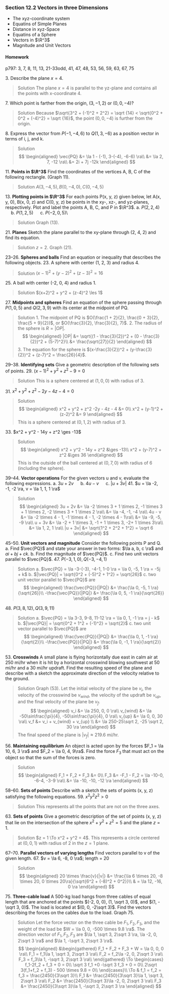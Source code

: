 ### Section 12.2 Vectors in three Dimensions

+ The xyz-coordinate system
+ Equatins of Simple Planes
+ Distance in xyz-Space
+ Equatins of a Sphere
+ Vectors in $\R^3$
+ Magnitude and Unit Vectors

#### Homework
p797: 3, 7, 8, 11, 13, 21-33odd, 41, 47, 48, 53, 56, 59, 63, 67, 75

3\. Describe the plane $x = 4$.
>Solution
The plane $x = 4$ is parallel to the yz-plane and contains all the points with x-coordinate 4.

7\. Which point is farther from the origin, $(3, -1, 2)$ or $(0, 0, - 4)$?
>Solution
Because $\sqrt{3^2 + (-1)^2 + 2^2} = \sqrt {14} < \sqrt{0^2 + 0^2 + (-4)^2} = \sqrt {16}$, the point $(0, 0, - 4)$ is further from the origin.

8\. Express the vector from $P(-1, -4, 6)$ to $Q(1, 3, -6)$ as a position vector in terms of i, j, and k.
>Solution
$$
\begin{aligned}
\vec{PQ} &= \la 1 - (-1), 3-(-4), -6-6) \ra\\
&= \la 2, 7, -12 \ra\\
&= 2i + 7j -12k
\end{aligned}
$$

11\. **Points in $\R^3$** Find the coordinates of the vertices A, B, C of the following rectangle. (Graph 11).
>Solution
$A(3, -4, 5), B(0, -4, 0), C(0, -4, 5)$

13\. **Plotting points in $\R^3$** For each points P(x, y, z) given below, let A(x, y, 0), B(x, 0, z) and C(0, y, z) be points in the xy-, xz-, and yz-planes, respectively. Plot and label the points A, B, C, and P in $\R^3$.
a. $P(2, 2, 4)$ &emsp; b. $P(1, 2, 5)$ &emsp; c. $P(-2, 0, 5)$\
>Solution
Graph (13).

21\. **Planes** Sketch the plane parallel to the xy-plane through (2, 4, 2) and find its equation.
>Solution
$z=2$. Graph (21).

23–26\. **Spheres and balls** Find an equation or inequality that describes the following objects.
23\. A sphere with center (1, 2, 3) and radius 4.
>Solution
$(x-1)^2 + (y-2)^2 + (z-3)^2 = 16$

25\. A ball with center (-2, 0, 4) and radius 1.
>Solution
$(x+2)^2 + y^2 + (z-4)^2 \les 1$

27\. **Midpoints and spheres** Find an equation of the sphere passing through $P(1, 0, 5)$ and $Q(2, 3, 9)$ with its center at the midpoint of PQ.
>Solution
1\. The midpoint of PQ is $O(\frac{1 + 2}{2}, \frac{0 + 3}{2}, \frac{5 + 9}{2})$, or $O(\frac{3}{2}, \frac{3}{2}, 7)$.
2\. The radius of the sphere is $R=|OP|$.
$$
\begin{aligned}
|OP| &= \sqrt{(1 - \frac{3}{2})^2 + (0 - \frac{3}{2})^2 + (5-7)^2}\\
&= \frac{\sqrt{27}}{2}
\end{aligned}
$$
3\. The equation for the sphere is $(x-\frac{3}{2})^2 + (y-\frac{3}{2})^2 + (z-7)^2 = \frac{26}{4}$.

29–38\. **Identifying sets** Give a geometric description of the following sets of points.
29\. $(x-1)^2 + y^2 + z^2 - 9 = 0$
>Solution
This is a sphere centered at $(1, 0, 0)$ with radius of 3.

31\. $x^2 + y^2 + z^2 -2y - 4z - 4 = 0$
>Solution
$$
\begin{aligned}
x^2 + y^2 + z^2 -2y - 4z - 4 &= 0\\
x^2 + (y-1)^2 + (z-2)^2 &= 9
\end{aligned}
$$
This is a sphere centered at $(0, 1, 2)$ with radius of 3.

33\. $x^2 + y^2 - 14y + z^2 \ges -13$
>Solution
$$
\begin{aligned}
x^2 + y^2 - 14y + z^2 &\ges -13\\
x^2 + (y-7)^2 + z^2 &\ges 36
\end{aligned}
$$
This is the outside of the ball centered at $(0, 7, 0)$ with radius of 6 (including the sphere).

39–44\. **Vector operations** For the given vectors u and v, evaluate the following expressions.
a. $3u + 2v$ &emsp; b. $4u-v$ &emsp; c. $|u + 3v|$
41\. $u = \la -2, -1, -2 \ra, v = \la 1, 1, 1 \ra$
>Solution
$$
\begin{aligned}
3u + 2v &= \la -2 \times 3 + 1 \times 2, -1 \times 3 + 1 \times 2, -2 \times 3 + 1 \times 2 \ra\\
&= \la -4, -1, -4 \ra\\
4u - v &= \la -2 \times 4 - 1, -1 \times 4 - 1, -2 \times 4 - 1\ra\\
&= \la -9, -5, -9 \ra\\
u + 3v &= \la -2 + 1 \times 3, -1 + 1 \times 3, -2+ 1 \times 3\ra\\
&= \la 1, 2, 1 \ra\\
|u + 3v| &= \sqrt{1^2 + 2^2 + 1^2} = \sqrt 6
\end{aligned}
$$

45–50\. **Unit vectors and magnitude** Consider the following points P and Q.
a. Find $\vec{PQ}$ and state your answer in two forms: $\la a, b, c \ra$ and $ai + bj + ck$.
b. Find the magnitude of $\vec{PQ}$.
c. Find two unit vectors parallel to $\vec{PQ}$.
47\. $P(-3, 1, 0), Q(-3, -4, 1)$
>Solution
a. $\vec{PQ} = \la -3-(-3), -4-1, 1-0 \ra = \la 0, -5, 1 \ra = -5j + k$
b. $|\vec{PQ}| = \sqrt{0^2 + (-5)^2 + 1^2} = \sqrt{26}$
c. two unit vector parallel to $\vec{PQ}$ are
$$
\begin{aligned}
\frac{\vec{PQ}}{|PQ|} &= \frac{\la 0, -5, 1 \ra}{\sqrt{26}}\\
-\frac{\vec{PQ}}{|PQ|} &= \frac{\la 0, 5, -1 \ra}{\sqrt{26}}
\end{aligned}
$$

48\. $P(3, 8, 12), Q(3, 9, 11)$
>Solution
a. $\vec{PQ} = \la 3-3, 9-8, 11-12 \ra = \la 0, 1, -1 \ra = j - k$
b. $|\vec{PQ}| = \sqrt{0^2 + 1^2 + (-1)^2} = \sqrt{2}$
c. two unit vector parallel to $\vec{PQ}$ are
$$
\begin{aligned}
\frac{\vec{PQ}}{|PQ|} &= \frac{\la 0, 1, -1 \ra}{\sqrt{2}}\\
-\frac{\vec{PQ}}{|PQ|} &= \frac{\la 0, -1, 1 \ra}{\sqrt{2}}
\end{aligned}
$$

53\. **Crosswinds** A small plane is flying horizontally due east in calm air at 250 mi/hr when it is hit by a horizontal crosswind blowing southwest at 50 mi/hr and a 30 mi/hr updraft. Find the resulting speed of the plane and describe with a sketch the approximate direction of the velocity relative to the ground.
>Solution
Graph (53). Let the initial velocity of the plane be $v_i$, the velocity of the crosswind be $v_{wind}$, the velocity of the updraft be $v_{up}$, and the final velocity of the plane be $v_f$.
$$
\begin{aligned}
v_i &= \la 250, 0, 0 \ra\\
v_{wind} &= \la -50\sin\frac{\pi}{4}, -50\sin\frac{\pi}{4}, 0 \ra\\
v_{up} &= \la 0, 0, 30 \ra\\
v_f &= v_i + v_{wind} + v_{up} \\
&= \la 250-25\sqrt 2, -25 \sqrt 2, 30 \ra
\end{aligned}
$$
The final speed of the plane is $|v_f| \approx 219.6$ mi/hr.

56\. **Maintaining equilibrium** An object is acted upon by the forces $F_1 = \la 10, 6, 3 \ra$ and $F_2 = \la 0, 4, 9\ra$. Find the force $F_3$ that must act on the object so that the sum of the forces is zero.
>Solution
$$
\begin{aligned}
F_1 + F_2 + F_3 &= 0\\
F_3 &= -F_1 - F_2 = \la -10-0, -6-4, -3-9 \ra\\
&= \la -10, -10, -12 \ra
\end{aligned}
$$

58–60\. **Sets of points** Describe with a sketch the sets of points (x, y, z) satisfying the following equations.
59\. $x^2y^2z^2 > 0$
>Solution
This represents all the points that are not on the three axes.

63\. **Sets of points** Give a geometric description of the set of points (x, y, z) that lie on the intersection of the sphere $x^2 + y^2 + z^2 = 5$ and the plane $z = 1$.
>Solution
$z = 1 \To x^2 + y^2  = 4$. This represents a circle centered at $(0, 0, 1)$ with radius of 2 in the $z=1$ plane.

67–70\. **Parallel vectors of varying lengths** Find vectors parallel to v of the given length.
67\. $v = \la 6, -8, 0 \ra$; length = 20
>Solution
$$
\begin{aligned}
20 \times \frac{v}{|v|} &= \frac{\la 6 \times 20, -8 \times 20, 0 \times 20\ra}{\sqrt{6^2 + (-8)^2 + 0^2}}\\
& = \la 12, -16, 0 \ra
\end{aligned}
$$

75\. **Three-cable load** A 500-kg load hangs from three cables of equal length that are anchored at the points $(-2, 0, 0), (1, \sqrt 3, 0)$, and $(1, -\sqrt 3, 0)$. The load is located at $(0, 0, -2\sqrt 3)$. Find the vectors describing the forces on the cables due to the load. Graph 75.
>Solution
Let the force vector on the three cable be $F_1, F_2, F_3$, and the weight of the load be $W = \la 0, 0, -500 \times 9.8 \ra$. The direction vector of $F_1, F_2, F_3$ are $\la 1, \sqrt 3, 2\sqrt 3 \ra, \la -2, 0, 2\sqrt 3 \ra$ and $\la 1, -\sqrt 3, 2\sqrt 3 \ra$.
$$
\begin{aligned}
&\begin{gathered}
F_1 + F_2 + F_3 + W = \la 0, 0, 0 \ra\\
F_1 = f_1\la 1, \sqrt 3, 2\sqrt 3 \ra\\
F_2 = f_2\la -2, 0, 2\sqrt 3 \ra\\
F_3 = f_3\la 1, -\sqrt 3, 2\sqrt 3 \ra\\
\end{gathered} \To \begin{cases}
f_1-2f_2 + f_3 + 0 = 0\\
\sqrt 3 f_1 +0 -\sqrt 3 f_3 + 0 = 0\\
2\sqrt 3(f_1+f_2 + f_3) - 500 \times 9.8 = 0\\
\end{cases}\\
\To & f_1 = f_2 = f_3 = \frac{2450}{3\sqrt 3}\\
F_1 &= \frac{2450}{3\sqrt 3}\la 1, \sqrt 3, 2\sqrt 3 \ra\\
F_2 &= \frac{2450}{3\sqrt 3}\la -2, 0, 2\sqrt 3 \ra\\
F_3 &= \frac{2450}{3\sqrt 3}\la 1, -\sqrt 3, 2\sqrt 3 \ra
\end{aligned}
$$
